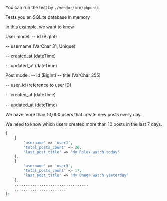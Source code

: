 You can run the test by `./vendor/bin/phpunit`

Tests you an SQLite database in memory

In this example, we want to know


User model:
-- id (BigInt)

-- username (VarChar 31, Unique)

-- created_at (dateTime)

-- updated_at (dateTime)

Post model:
-- id (BigInt)
-- title (VarChar 255)

-- user_id (reference to user ID)

-- created_at (dateTime)

-- updated_at (dateTime)


We have more than 10,000 users that create new posts every day.

We need to know which users created more than 10 posts in the last 7 days.
```php
[
    [
        'username' => 'user1',
        'total_posts_count' => 26,
        'last_post_title' => 'My Rolex watch today'
    ],
    [
        'username' => 'user3',
        'total_posts_count' => 17,
        'last_post_title' => 'My Omega watch yesterday'
    ],
    .................................
    .......................
];
```
